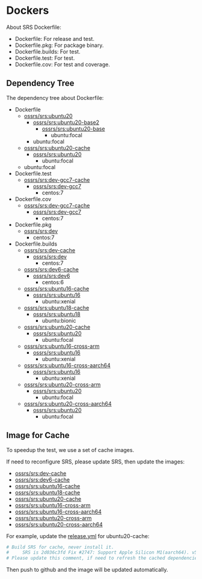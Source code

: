 # Dockers

About SRS Dockerfile:

* Dockerfile: For release and test.
* Dockerfile.pkg: For package binary.
* Dockerfile.builds: For test.
* Dockerfile.test: For test.
* Dockerfile.cov: For test and coverage.

## Dependency Tree

The dependency tree about Dockerfile:

* Dockerfile
  * [ossrs/srs:ubuntu20](https://github.com/ossrs/dev-docker/tree/ubuntu20)
    * [ossrs/srs:ubuntu20-base2](https://github.com/ossrs/dev-docker/blob/ubuntu20/Dockerfile.base2)
      * [ossrs/srs:ubuntu20-base](https://github.com/ossrs/dev-docker/blob/ubuntu20/Dockerfile.base)
        * ubuntu:focal
    * ubuntu:focal
  * [ossrs/srs:ubuntu20-cache](https://github.com/ossrs/dev-docker/tree/ubuntu20-cache)
    * [ossrs/srs:ubuntu20](https://github.com/ossrs/dev-docker/tree/ubuntu20)
      * ubuntu:focal
  * ubuntu:focal
* Dockerfile.test
  * [ossrs/srs:dev-gcc7-cache](https://github.com/ossrs/dev-docker/tree/ossrs/srs:dev-gcc7-cache)
    * [ossrs/srs:dev-gcc7](https://github.com/ossrs/dev-docker/tree/ossrs/srs:dev-gcc7)
      * centos:7
* Dockerfile.cov
  * [ossrs/srs:dev-gcc7-cache](https://github.com/ossrs/dev-docker/tree/ossrs/srs:dev-gcc7-cache)
      * [ossrs/srs:dev-gcc7](https://github.com/ossrs/dev-docker/tree/ossrs/srs:dev-gcc7)
          * centos:7
* Dockerfile.pkg
  * [ossrs/srs:dev](https://github.com/ossrs/dev-docker/tree/ossrs/srs:dev)
    * centos:7
* Dockerfile.builds
  * [ossrs/srs:dev-cache](https://github.com/ossrs/dev-docker/tree/ossrs/srs:dev-cache)
    * [ossrs/srs:dev](https://github.com/ossrs/dev-docker/tree/ossrs/srs:dev)
      * centos:7
  * [ossrs/srs:dev6-cache](https://github.com/ossrs/dev-docker/tree/ossrs/srs:dev6-cache)
    * [ossrs/srs:dev6](https://github.com/ossrs/dev-docker/tree/ossrs/srs:dev6)
      * centos:6
  * [ossrs/srs:ubuntu16-cache](https://github.com/ossrs/dev-docker/tree/ossrs/srs:ubuntu16-cache)
      * [ossrs/srs:ubuntu16](https://github.com/ossrs/dev-docker/tree/ossrs/srs:ubuntu16)
          * ubuntu:xenial
  * [ossrs/srs:ubuntu18-cache](https://github.com/ossrs/dev-docker/tree/ossrs/srs:ubuntu18-cache)
      * [ossrs/srs:ubuntu18](https://github.com/ossrs/dev-docker/tree/ossrs/srs:ubuntu18)
          * ubuntu:bionic
  * [ossrs/srs:ubuntu20-cache](https://github.com/ossrs/dev-docker/tree/ossrs/srs:ubuntu20-cache)
      * [ossrs/srs:ubuntu20](https://github.com/ossrs/dev-docker/tree/ossrs/srs:ubuntu20)
          * ubuntu:focal
  * [ossrs/srs:ubuntu16-cross-arm](https://github.com/ossrs/dev-docker/tree/ossrs/srs:ubuntu16-cross-arm)
      * [ossrs/srs:ubuntu16](https://github.com/ossrs/dev-docker/tree/ossrs/srs:ubuntu16)
          * ubuntu:xenial
  * [ossrs/srs:ubuntu16-cross-aarch64](https://github.com/ossrs/dev-docker/tree/ossrs/srs:ubuntu16-cross-aarch64)
      * [ossrs/srs:ubuntu16](https://github.com/ossrs/dev-docker/tree/ossrs/srs:ubuntu16)
          * ubuntu:xenial
  * [ossrs/srs:ubuntu20-cross-arm](https://github.com/ossrs/dev-docker/tree/ossrs/srs:ubuntu20-cross-arm)
      * [ossrs/srs:ubuntu20](https://github.com/ossrs/dev-docker/tree/ossrs/srs:ubuntu20)
          * ubuntu:focal
  * [ossrs/srs:ubuntu20-cross-aarch64](https://github.com/ossrs/dev-docker/tree/ossrs/srs:ubuntu20-cross-aarch64)
      * [ossrs/srs:ubuntu20](https://github.com/ossrs/dev-docker/tree/ossrs/srs:ubuntu20)
          * ubuntu:focal

## Image for Cache

To speedup the test, we use a set of cache images. 

If need to reconfigure SRS, please update SRS, then update the images:

* [ossrs/srs:dev-cache](https://github.com/ossrs/dev-docker/tree/ossrs/srs:dev-cache)
* [ossrs/srs:dev6-cache](https://github.com/ossrs/dev-docker/tree/ossrs/srs:dev6-cache)
* [ossrs/srs:ubuntu16-cache](https://github.com/ossrs/dev-docker/tree/ossrs/srs:ubuntu16-cache)
* [ossrs/srs:ubuntu18-cache](https://github.com/ossrs/dev-docker/tree/ossrs/srs:ubuntu18-cache)
* [ossrs/srs:ubuntu20-cache](https://github.com/ossrs/dev-docker/tree/ossrs/srs:ubuntu20-cache)
* [ossrs/srs:ubuntu16-cross-arm](https://github.com/ossrs/dev-docker/tree/ossrs/srs:ubuntu16-cross-arm)
* [ossrs/srs:ubuntu16-cross-aarch64](https://github.com/ossrs/dev-docker/tree/ossrs/srs:ubuntu16-cross-aarch64)
* [ossrs/srs:ubuntu20-cross-arm](https://github.com/ossrs/dev-docker/tree/ossrs/srs:ubuntu20-cross-arm)
* [ossrs/srs:ubuntu20-cross-aarch64](https://github.com/ossrs/dev-docker/tree/ossrs/srs:ubuntu20-cross-aarch64)

For example, update the [release.yml](https://github.com/ossrs/dev-docker/blob/ubuntu20-cache/.github/workflows/release.yml) for ubuntu20-cache:

```bash
# Build SRS for cache, never install it.
#     SRS is 2d036c3fd Fix #2747: Support Apple Silicon M1(aarch64). v5.0.41
# Please update this comment, if need to refresh the cached dependencies, like st/openssl/ffmpeg/libsrtp/libsrt etc.
```

Then push to github and the image will be updated automatically.

